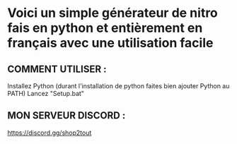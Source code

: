 # Voici un simple générateur de nitro fais en python et entièrement en français avec une utilisation facile

## COMMENT UTILISER :

Installez Python (durant l'installation de python faites bien ajouter Python au PATH)
Lancez "Setup.bat"

## MON SERVEUR DISCORD :
https://discord.gg/shop2tout
